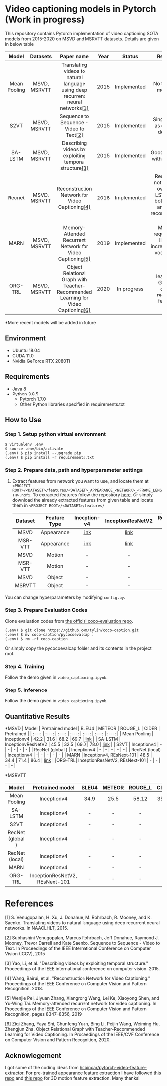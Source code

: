 # Video captioning models in Pytorch (Work in progress)
This repository contains Pytorch implementation of video captioning SOTA models from 2015-2020 on MSVD and MSRVTT datasets. Details are given in below table

 | Model | Datasets | Paper name | Year | Status | Remarks |
 | :---: | :---: | :---: | :---: |  :---: | :---: |
 | Mean Pooling | MSVD, MSRVTT | Translating videos to natural language using deep recurrent neural networks[[1]](#1) | 2015 | Implemented | No temporal modeling|
 | S2VT | MSVD, MSRVTT | Sequence to Sequence - Video to Text[[2]](#2) | 2015 | Implemented | Single LSTM as encoder decoder |
 | SA-LSTM | MSVD, MSRVTT | Describing videos by exploiting temporal structure[[3]](#3) | 2015 | Implemented | Good Baseline with attention | 
 | Recnet | MSVD, MSRVTT |  Reconstruction Network for Video Captioning[[4]](#4)  | 2018 | Implemented | Results did not improve over SA-LSTM with both global and local reconstruction loss |
 | MARN | MSVD, MSRVTT | Memory-Attended Recurrent Network for Video Captioning[[5]](#5) | 2019 | Implemented | Memory requirement linearly increases with vocabulary size |
 | ORG-TRL| MSVD, MSRVTT | Object Relational Graph with Teacher-Recommended Learning for Video Captioning[[6]](#6) | 2020 | In progress | leavarage GCN for object relational features |
 
 *More recent models will be added in future

## Environment
* Ubuntu 18.04
* CUDA 11.0
* Nvidia GeForce RTX 2080Ti

## Requirements 
* Java 8 
* Python 3.8.5
    * Pytorch 1.7.0
    * Other Python libraries specified in requirements.txt

## How to Use
 
### Step 1. Setup python virtual environment

```
$ virtualenv .env
$ source .env/bin/activate
(.env) $ pip install --upgrade pip
(.env) $ pip install -r requirements.txt
```
### Step 2. Prepare data, path and hyperparameter settings
1. Extract features from network you want to use, and locate them at `<PROJECT ROOT>/<DATASET>/features/<DATASET>_APPEARANCE_<NETWORK>_<FRAME_LENGTH>.hdf5`. To extracted features follow the repository [here](https://github.com/nasib104/video_feature_extraction). Or simply download the already extracted features from given table and locate them in `<PROJECT ROOT>/<DATASET>/features/`

   | Dataset | Feature Type | Inception-v4 | InceptionResNetV2 | ResNet-101 | REsNext-101 |
   | :---: | :---: |  :---: | :---: | :---: | :---: |
   | MSVD | Appearance | [link](https://www.dropbox.com/s/m8llhpvxpzge5jj/MSVD_APPEARANCE_INCEPTIONV4_28.hdf5?dl=0) | [link](https://www.dropbox.com/s/1podxw82gl1pavg/MSVD_APPEARANCE_INCEPTIONRESNETV2_28.hdf5?dl=0) | [link](https://www.dropbox.com/s/34ay6if4j2gfcgz/MSVD_APPEARANCE_RESNET101_28.hdf5?dl=0) | - |
   | MSR-VTT | Appearance | [link](https://www.dropbox.com/s/13k4rruu84a42va/MSRVTT_APPEARANCE_INCEPTIONV4_28.hdf5?dl=0) | [link](https://www.dropbox.com/s/j15hkyw4sy59cxp/MSRVTT_APPEARANCE_INCEPTIONRESNETV2_28.hdf5?dl=0) | [link](https://www.dropbox.com/s/yfwjps6cs0y8drm/MSRVTT_APPEARANCE_RESNET101_28.hdf5?dl=0) | - |
   | MSVD | Motion | - | - | - | [link](https://www.dropbox.com/s/1m7leypc6xgmb35/MSVD_MOTION_RESNEXT101.hdf5?dl=0) |
   | MSR-VTT | Motion | - | - | - | [link](https://www.dropbox.com/s/uxhflfyu7ngimvy/MSRVTT_MOTION_RESNEXT.hdf5?dl=0) |
   | MSVD | Object | - | - | [link](https://www.dropbox.com/s/5ro7mjqfs0kgb7r/MSVD_OBJECT_FASTERRCNN_R101FC2_28.hdf5?dl=0) | - |
   | MSRVTT | Object | - | - | [link](https://www.dropbox.com/s/xtticyqn5tphgoq/MSRVTT_OBJECT_FASTERRCNN_R101FC2_28.hdf5?dl=0) | - |

You can change hyperparameters by modifying `config.py`.

### Step 3. Prepare Evaluation Codes
Clone evaluation codes from [the official coco-evaluation repo](https://github.com/tylin/coco-caption).

   ```
   (.env) $ git clone https://github.com/tylin/coco-caption.git
   (.env) $ mv coco-caption/pycocoevalcap .
   (.env) $ rm -rf coco-caption
   ```
   Or simply copy the pycocoevalcap folder and its contents in the project root.

### Step 4. Training
Follow the demo given in `video_captioning.ipynb`.

### Step 5. Inference
Follow the demo given in `video_captioning.ipynb`.

## Quantitative Results

*MSVD
 | Model | Pretrained model | BLEU4 | METEOR | ROUGE_L | CIDER | Pretrained |
 | :---: | :---: | :---: | :---: | :---: | :---: | :---: |
 | Mean Pooling | Inceptionv4 | 42.2 | 31.6 | 68.2 | 69.7 | [link](https://drive.google.com/file/d/1Oj5yMIKnU5obe0UXTknvX9S70CFVH7nz/view?usp=sharing) |
 | SA-LSTM | InceptionvResNetV2 | 45.5 | 32.5 | 69.0 | 78.0 | [link](https://www.dropbox.com/s/bs6mepcv8oucnfb/sa_lstm_msvd.pt?dl=0) |
 | S2VT | Inceptionv4 | - | - | - | - | - |
 | RecNet (global ) | Inceptionv4 | - | - | - | - | - |
 | RecNet (local) | Inceptionv4 | -| - | - | - | - |
 | MARN | Inceptionv4, REsNext-101 | 48.5 | 34.4 | 71.4 | 86.4 | [link](https://www.dropbox.com/s/ip68i0akks0slvc/marn_msvd.pt?dl=0) |
 |ORG-TRL| InceptionResNetV2, REsNext-101 | - | - | - | - | 
 
 *MSRVTT
 
 | Model | Pretrained model | BLEU4 | METEOR | ROUGE_L | CIDER | Pretrained |
 | :---: | :---: | :---: | :---: | :---: | :---: | :---: |
 | Mean Pooling | Inceptionv4 | 34.9 | 25.5 | 58.12 | 35.76 | [link](https://drive.google.com/file/d/1YhBkQnR4MXWhmHRufXmNULSDzWhJdbL3/view?usp=sharing) |
 | SA-LSTM | Inceptionv4 | - | - | - | - | - |
 | S2VT | Inceptionv4 | - | - | - | - | - |
 | RecNet (global ) | Inceptionv4 | - | - | - | - | - |
 | RecNet (local) | Inceptionv4 | -| - | - | - | - |
 | MARN | Inceptionv4 | - | - | - | - | - |
 |ORG-TRL| InceptionResNetV2, REsNext-101 | - | - | - | - | 

# References
<a id="1">[1]</a>
S. Venugopalan, H. Xu, J. Donahue, M. Rohrbach,
R. Mooney, and K. Saenko. Translating videos to natural
language using deep recurrent neural networks. In NAACLHLT, 2015.

<a id = "2">[2]</a>
Subhashini Venugopalan, Marcus Rohrbach, Jeff Donahue, Raymond J. Mooney, 
Trevor Darrell and Kate Saenko. Sequence to Sequence - Video to Text. In Proceedings of the IEEE International Conference on Computer Vision (ICCV), 2015

<a id = "3">[3]</a>
Yao, Li, et al. "Describing videos by exploiting temporal structure." Proceedings of the IEEE international conference on computer vision. 2015.

<a id = "4">[4]</a>
Wang, Bairui, et al. "Reconstruction Network for Video Captioning." Proceedings of the IEEE Conference on Computer Vision and Pattern Recognition. 2018.

<a id = "5">[5]</a>
Wenjie Pei, Jiyuan Zhang, Xiangrong Wang, Lei Ke, Xiaoyong Shen, and Yu-Wing Tai. Memory-attended recurrent network for video captioning. In Proceedings of the IEEE Conference on Computer Vision and Pattern Recognition, pages 8347–8356, 2019

<a id = "6">[6]</a>
Ziqi Zhang, Yaya Shi, Chunfeng Yuan, Bing Li, Peijin Wang, Weiming Hu, Zhengjun Zha. Object Relational Graph with Teacher-Recommended Learning for Video Captioning. In Proceedings of the IEEE/CVF Conference on Computer Vision and Pattern Recognition, 2020.

## Acknowlegement

I got some of the coding ideas from
[hobincar/pytorch-video-feature-extractor](https://github.com/hobincar/pytorch-video-feature-extractor). For pre-trained appearance feature extraction I have followed [this repo](https://github.com/Cadene/pretrained-models.pytorch) and [this repo](https://github.com/kenshohara/video-classification-3d-cnn-pytorch) for 3D motion feature extraction. Many thanks!
